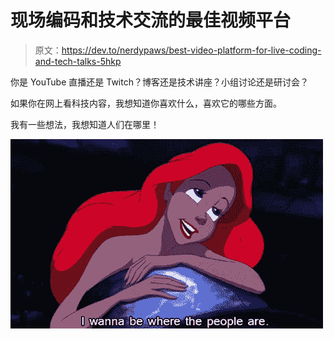 # 现场编码和技术交流的最佳视频平台

> 原文：<https://dev.to/nerdypaws/best-video-platform-for-live-coding-and-tech-talks-5hkp>

你是 YouTube 直播还是 Twitch？博客还是技术讲座？小组讨论还是研讨会？

如果你在网上看科技内容，我想知道你喜欢什么，喜欢它的哪些方面。

我有一些想法，我想知道人们在哪里！

[![The Little Mermaid: I wanna be where the people are](img/063296724e24d901a9c0df2a5913e876.png)](https://i.giphy.com/media/RO8lUkwCNIf7y/giphy.gif)